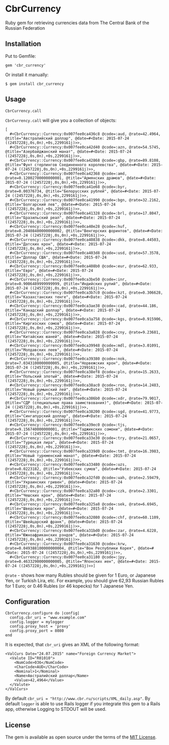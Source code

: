 # CbrCurrency

Ruby gem for retrieving currencies data from The Central Bank of the Russian Federation

## Installation

Put to Gemfile:

    gem 'cbr_currency'

Or install it manually:

    $ gem install cbr_currency

## Usage

    CbrCurrency.call

`CbrCurrency.call` will give you a collection of objects:

    [
      #<CbrCurrency::Currency:0x007fee0ca436c8 @code=:aud, @rate=42.4964, @title="Австралийский доллар", @date=#<Date: 2015-07-24 ((2457228j,0s,0n),+0s,2299161j)>>,
      #<CbrCurrency::Currency:0x007fee0ca42d40 @code=:azn, @rate=54.5745, @title="Азербайджанский манат", @date=#<Date: 2015-07-24 ((2457228j,0s,0n),+0s,2299161j)>>,
      #<CbrCurrency::Currency:0x007fee0ca42868 @code=:gbp, @rate=89.8108, @title="Фунт стерлингов Соединенного королевства", @date=#<Date: 2015-07-24 ((2457228j,0s,0n),+0s,2299161j)>>,
      #<CbrCurrency::Currency:0x007fee0ca42368 @code=:amd, @rate=0.12002700000000001, @title="Армянских драмов", @date=#<Date: 2015-07-24 ((2457228j,0s,0n),+0s,2299161j)>>,
      #<CbrCurrency::Currency:0x007fee0ca41e68 @code=:byr, @rate=0.00376734, @title="Белорусских рублей", @date=#<Date: 2015-07-24 ((2457228j,0s,0n),+0s,2299161j)>>,
      #<CbrCurrency::Currency:0x007fee0ca41990 @code=:bgn, @rate=32.2162, @title="Болгарский лев", @date=#<Date: 2015-07-24 ((2457228j,0s,0n),+0s,2299161j)>>,
      #<CbrCurrency::Currency:0x007fee0ca41328 @code=:brl, @rate=17.8047, @title="Бразильский реал", @date=#<Date: 2015-07-24 ((2457228j,0s,0n),+0s,2299161j)>>,
      #<CbrCurrency::Currency:0x007fee0ca40e28 @code=:huf, @rate=0.20408400000000002, @title="Венгерских форинтов", @date=#<Date: 2015-07-24 ((2457228j,0s,0n),+0s,2299161j)>>,
      #<CbrCurrency::Currency:0x007fee0ca40838 @code=:dkk, @rate=8.44503, @title="Датских крон", @date=#<Date: 2015-07-24 ((2457228j,0s,0n),+0s,2299161j)>>,
      #<CbrCurrency::Currency:0x007fee0ca403d8 @code=:usd, @rate=57.3578, @title="Доллар США", @date=#<Date: 2015-07-24 ((2457228j,0s,0n),+0s,2299161j)>>,
      #<CbrCurrency::Currency:0x007fee0ca408b0 @code=:eur, @rate=62.933, @title="Евро", @date=#<Date: 2015-07-24 ((2457228j,0s,0n),+0s,2299161j)>>,
      #<CbrCurrency::Currency:0x007fee0ca3be50 @code=:inr, @rate=0.9006489999999999, @title="Индийских рупий", @date=#<Date: 2015-07-24 ((2457228j,0s,0n),+0s,2299161j)>>,
      #<CbrCurrency::Currency:0x007fee0ca3b7c0 @code=:kzt, @rate=0.306628, @title="Казахстанских тенге", @date=#<Date: 2015-07-24 ((2457228j,0s,0n),+0s,2299161j)>>,
      #<CbrCurrency::Currency:0x007fee0ca3ae38 @code=:cad, @rate=44.186, @title="Канадский доллар", @date=#<Date: 2015-07-24 ((2457228j,0s,0n),+0s,2299161j)>>,
      #<CbrCurrency::Currency:0x007fee0ca3a758 @code=:kgs, @rate=0.915906, @title="Киргизских сомов", @date=#<Date: 2015-07-24 ((2457228j,0s,0n),+0s,2299161j)>>,
      #<CbrCurrency::Currency:0x007fee0ca3a028 @code=:cny, @rate=9.23681, @title="Китайских юаней", @date=#<Date: 2015-07-24 ((2457228j,0s,0n),+0s,2299161j)>>,
      #<CbrCurrency::Currency:0x007fee0ca39948 @code=:mdl, @rate=3.01091, @title="Молдавских леев", @date=#<Date: 2015-07-24 ((2457228j,0s,0n),+0s,2299161j)>>,
      #<CbrCurrency::Currency:0x007fee0ca39380 @code=:nok, @rate=7.0343100000000005, @title="Норвежских крон", @date=#<Date: 2015-07-24 ((2457228j,0s,0n),+0s,2299161j)>>,
      #<CbrCurrency::Currency:0x007fee0ca38ef8 @code=:pln, @rate=15.2633, @title="Польский злотый", @date=#<Date: 2015-07-24 ((2457228j,0s,0n),+0s,2299161j)>>,
      #<CbrCurrency::Currency:0x007fee0ca38ac0 @code=:ron, @rate=14.2483, @title="Новый румынский лей", @date=#<Date: 2015-07-24 ((2457228j,0s,0n),+0s,2299161j)>>,
      #<CbrCurrency::Currency:0x007fee0ca386b0 @code=:xdr, @rate=79.9017, @title="СДР (специальные права заимствования)", @date=#<Date: 2015-07-24 ((2457228j,0s,0n),+0s,2299161j)>>,
      #<CbrCurrency::Currency:0x007fee0ca38200 @code=:sgd, @rate=41.9773, @title="Сингапурский доллар", @date=#<Date: 2015-07-24 ((2457228j,0s,0n),+0s,2299161j)>>,
      #<CbrCurrency::Currency:0x007fee0ca39ec0 @code=:tjs, @rate=9.156740000000001, @title="Таджикских сомони", @date=#<Date: 2015-07-24 ((2457228j,0s,0n),+0s,2299161j)>>,
      #<CbrCurrency::Currency:0x007fee0ca33e30 @code=:try, @rate=21.0657, @title="Турецкая лира", @date=#<Date: 2015-07-24 ((2457228j,0s,0n),+0s,2299161j)>>,
      #<CbrCurrency::Currency:0x007fee0ca339d0 @code=:tmt, @rate=16.3983, @title="Новый туркменский манат", @date=#<Date: 2015-07-24 ((2457228j,0s,0n),+0s,2299161j)>>,
      #<CbrCurrency::Currency:0x007fee0ca33480 @code=:uzs, @rate=0.0223182, @title="Узбекских сумов", @date=#<Date: 2015-07-24 ((2457228j,0s,0n),+0s,2299161j)>>,
      #<CbrCurrency::Currency:0x007fee0ca32fd0 @code=:uah, @rate=2.59479, @title="Украинских гривен", @date=#<Date: 2015-07-24 ((2457228j,0s,0n),+0s,2299161j)>>,
      #<CbrCurrency::Currency:0x007fee0ca32a80 @code=:czk, @rate=2.3301, @title="Чешских крон", @date=#<Date: 2015-07-24 ((2457228j,0s,0n),+0s,2299161j)>>,
      #<CbrCurrency::Currency:0x007fee0ca325a8 @code=:sek, @rate=6.6945, @title="Шведских крон", @date=#<Date: 2015-07-24 ((2457228j,0s,0n),+0s,2299161j)>>,
      #<CbrCurrency::Currency:0x007fee0ca32080 @code=:chf, @rate=60.1109, @title="Швейцарский франк", @date=#<Date: 2015-07-24 ((2457228j,0s,0n),+0s,2299161j)>>,
      #<CbrCurrency::Currency:0x007fee0ca31bd0 @code=:zar, @rate=4.6228, @title="Южноафриканских рэндов", @date=#<Date: 2015-07-24 ((2457228j,0s,0n),+0s,2299161j)>>,
      #<CbrCurrency::Currency:0x007fee0ca31630 @code=:krw, @rate=0.049388100000000004, @title="Вон Республики Корея", @date=#<Date: 2015-07-24 ((2457228j,0s,0n),+0s,2299161j)>>,
      #<CbrCurrency::Currency:0x007fee0ca31180 @code=:jpy, @rate=0.46332900000000005, @title="Японских иен", @date=#<Date: 2015-07-24 ((2457228j,0s,0n),+0s,2299161j)>>]

`@rate` - shows how many Rubles should be given for 1 Euro, or Japanese Yen, or Turkish Lira, etc. For example, you should give 62,93 Russian Rubles for 1 Euro; or 0.46 Rubles (or 46 kopecks) for 1 Japanese Yen.

## Configuration

    CbrCurrency.configure do |config|
      config.cbr_uri = "www.example.com"
      config.logger = mylogger
      config.proxy_host = 'proxy'
      config.proxy_port = 8080
    end

It is expected, that `cbr_uri` gives an XML of the following format:

    <ValCurs Date="24.07.2015" name="Foreign Currency Market">
      <Valute ID="R01010">
        <NumCode>036</NumCode>
        <CharCode>AUD</CharCode>
        <Nominal>1</Nominal>
        <Name>Австралийский доллар</Name>
        <Value>42,4964</Value>
      </Valute>
    </ValCurs>

By default `cbr_uri = "http://www.cbr.ru/scripts/XML_daily.asp"`.
By default `logger` is able to use Rails logger if you integrate this gem to a Rails app, otherwise Logging to STDOUT will be used.


## License

The gem is available as open source under the terms of the [MIT License](http://opensource.org/licenses/MIT).

